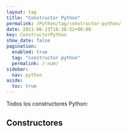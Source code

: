 ```yaml
---
layout: tag
title: "Constructor Python"
permalink: /Python/tag/constructor-python/
date: 2011-06-23T18:38:52+00:00
key: ConstructorPython
show_date: false
pagination: 
  enabled: true
  tag: "constructor python"
  permalink: /:num/    
sidebar:
  nav: python
aside:
  toc: true
---
```


Todos los constructores Python:
<h2>Constructores</h2>